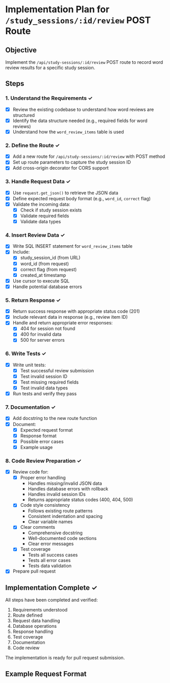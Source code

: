 # Implementation Plan for `/study_sessions/:id/review` POST Route

## Objective

Implement the `/api/study-sessions/:id/review` POST route to record word review results for a specific study session.

## Steps

### 1. Understand the Requirements ✓

- [x] Review the existing codebase to understand how word reviews are structured
- [x] Identify the data structure needed (e.g., required fields for word reviews)
- [x] Understand how the `word_review_items` table is used

### 2. Define the Route ✓

- [x] Add a new route for `/api/study-sessions/:id/review` with POST method
- [x] Set up route parameters to capture the study session ID
- [x] Add cross-origin decorator for CORS support

### 3. Handle Request Data ✓

- [x] Use `request.get_json()` to retrieve the JSON data
- [x] Define expected request body format (e.g., `word_id`, `correct` flag)
- [x] Validate the incoming data:
  - [x] Check if study session exists
  - [x] Validate required fields
  - [x] Validate data types

### 4. Insert Review Data ✓

- [x] Write SQL INSERT statement for `word_review_items` table
- [x] Include:
  - [x] study_session_id (from URL)
  - [x] word_id (from request)
  - [x] correct flag (from request)
  - [x] created_at timestamp
- [x] Use cursor to execute SQL
- [x] Handle potential database errors

### 5. Return Response ✓

- [x] Return success response with appropriate status code (201)
- [x] Include relevant data in response (e.g., review item ID)
- [x] Handle and return appropriate error responses:
  - [x] 404 for session not found
  - [x] 400 for invalid data
  - [x] 500 for server errors

### 6. Write Tests ✓

- [x] Write unit tests:
  - [x] Test successful review submission
  - [x] Test invalid session ID
  - [x] Test missing required fields
  - [x] Test invalid data types
- [x] Run tests and verify they pass

### 7. Documentation ✓

- [x] Add docstring to the new route function
- [x] Document:
  - [x] Expected request format
  - [x] Response format
  - [x] Possible error cases
  - [x] Example usage

### 8. Code Review Preparation ✓

- [x] Review code for:
  - [x] Proper error handling
    - Handles missing/invalid JSON data
    - Handles database errors with rollback
    - Handles invalid session IDs
    - Returns appropriate status codes (400, 404, 500)
  - [x] Code style consistency
    - Follows existing route patterns
    - Consistent indentation and spacing
    - Clear variable names
  - [x] Clear comments
    - Comprehensive docstring
    - Well-documented code sections
    - Clear error messages
  - [x] Test coverage
    - Tests all success cases
    - Tests all error cases
    - Tests data validation
- [x] Prepare pull request

## Implementation Complete ✓

All steps have been completed and verified:

1. Requirements understood
2. Route defined
3. Request data handling
4. Database operations
5. Response handling
6. Test coverage
7. Documentation
8. Code review

The implementation is ready for pull request submission.

## Example Request Format
